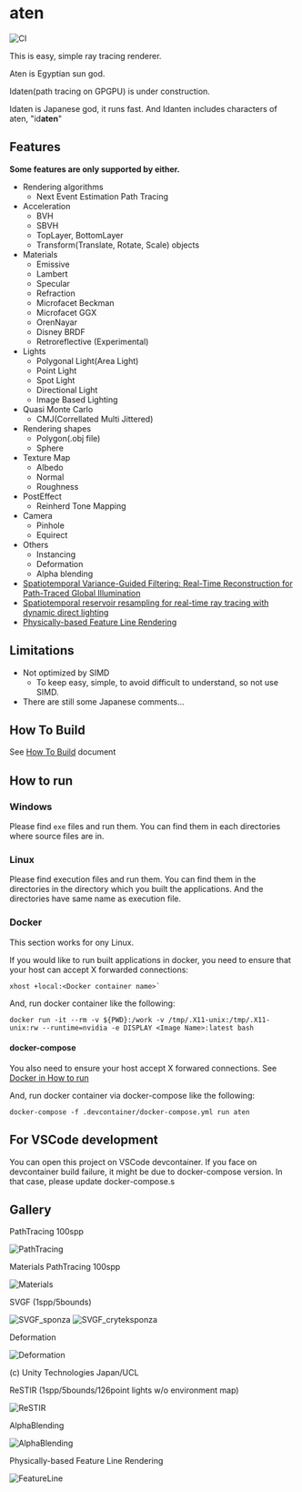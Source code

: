 <!-- markdownlint-disable MD024 MD029 MD033 -->
# aten

![CI](https://github.com/nackdai/aten/workflows/CI/badge.svg)

This is easy, simple ray tracing renderer.

Aten is Egyptian sun god.

Idaten(path tracing on GPGPU) is under construction.

Idaten is Japanese god, it runs fast.
And Idanten includes characters of aten, "id**aten**"

## Features

**Some features are only supported by either.**

- Rendering algorithms
  - Next Event Estimation Path Tracing
- Acceleration
  - BVH
  - SBVH
  - TopLayer, BottomLayer
  - Transform(Translate, Rotate, Scale) objects
- Materials
  - Emissive
  - Lambert
  - Specular
  - Refraction
  - Microfacet Beckman
  - Microfacet GGX
  - OrenNayar
  - Disney BRDF
  - Retroreflective (Experimental)
- Lights
  - Polygonal Light(Area Light)
  - Point Light
  - Spot Light
  - Directional Light
  - Image Based Lighting
- Quasi Monte Carlo
  - CMJ(Correllated Multi Jittered)
- Rendering shapes
  - Polygon(.obj file)
  - Sphere
- Texture Map
  - Albedo
  - Normal
  - Roughness
- PostEffect
  - Reinherd Tone Mapping
- Camera
  - Pinhole
  - Equirect
- Others
  - Instancing
  - Deformation
  - Alpha blending
- [Spatiotemporal Variance-Guided Filtering: Real-Time Reconstruction for Path-Traced Global Illumination](https://cg.ivd.kit.edu/svgf.php)
- [Spatiotemporal reservoir resampling for real-time ray tracing
with dynamic direct lighting](https://research.nvidia.com/sites/default/files/pubs/2020-07_Spatiotemporal-reservoir-resampling/ReSTIR.pdf)
- [Physically-based Feature Line Rendering](http://lines.rexwe.st/)

## Limitations

- Not optimized by SIMD
  - To keep easy, simple, to avoid difficult to understand, so not use SIMD.
- There are still some Japanese comments...

## How To Build

See [How To Build](docs/how_to_build.md) document

## How to run

### Windows

Please find `exe` files and run them. You can find them in each directories
where source files are in.

### Linux

Please find execution files and run them. You can find them in the directories
in the directory which you built the applications. And the directories have
same name as execution file.

### <a name="RunOnDocker">Docker</a>

This section works for ony Linux.

If you would like to run built applications in docker, you need to ensure that your host can accept
X forwarded connections:

```shell
xhost +local:<Docker container name>`
```

And, run docker container like the following:

```shell
docker run -it --rm -v ${PWD}:/work -v /tmp/.X11-unix:/tmp/.X11-unix:rw --runtime=nvidia -e DISPLAY <Image Name>:latest bash
```

#### docker-compose

You also need to ensure your host accept X forwared connections.
See [Docker in How to run](#RunOnDocker)

And, run docker container via docker-compose like the following:

```shell
docker-compose -f .devcontainer/docker-compose.yml run aten
```

## For VSCode development

You can open this project on VSCode devcontainer.
If you face on devcontainer build failure, it might be due to docker-compose version. In that case,
please update docker-compose.s

## Gallery

PathTracing 100spp

![PathTracing](docs/gallery/pt100.png)

Materials PathTracing 100spp

![Materials](docs/gallery/pt100_mtrl.png)

SVGF (1spp/5bounds)

![SVGF_sponza](docs/gallery/svgf_1spp_sponza.png)
![SVGF_cryteksponza](docs/gallery/svgf_1spp_cryteksponza.png)

Deformation

![Deformation](docs/gallery/deform.png)

(c) Unity Technologies Japan/UCL

ReSTIR (1spp/5bounds/126point lights w/o environment map)

![ReSTIR](docs/gallery/compare_restir.png)

AlphaBlending

![AlphaBlending](docs/gallery/alpha_blend.png)

Physically-based Feature Line Rendering

![FeatureLine](docs/gallery/feature_line.png)

